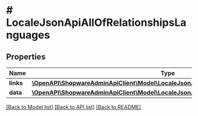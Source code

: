 # # LocaleJsonApiAllOfRelationshipsLanguages

## Properties

Name | Type | Description | Notes
------------ | ------------- | ------------- | -------------
**links** | [**\OpenAPI\ShopwareAdminApiClient\Model\LocaleJsonApiAllOfRelationshipsLanguagesLinks**](LocaleJsonApiAllOfRelationshipsLanguagesLinks.md) |  | [optional]
**data** | [**\OpenAPI\ShopwareAdminApiClient\Model\LocaleJsonApiAllOfRelationshipsLanguagesData[]**](LocaleJsonApiAllOfRelationshipsLanguagesData.md) |  | [optional]

[[Back to Model list]](../../README.md#models) [[Back to API list]](../../README.md#endpoints) [[Back to README]](../../README.md)
